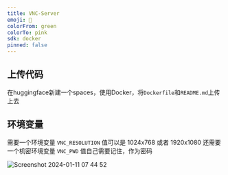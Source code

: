 ```yaml
---
title: VNC-Server
emoji: 🐨
colorFrom: green
colorTo: pink
sdk: docker
pinned: false
---
```

## 上传代码
在huggingface新建一个spaces，使用Docker，将`Dockerfile`和`README.md`上传上去

## 环境变量
需要一个环境变量 `VNC_RESOLUTION`
值可以是 1024x768 或者 1920x1080
还需要一个机密环境变量 `VNC_PWD`
值自己需要记住，作为密码

![Screenshot 2024-01-11 07 44 52](https://github.com/yangjianchuan/noVNC/assets/104043801/a084e55e-a7e0-43ec-8307-de05c69d6802)

